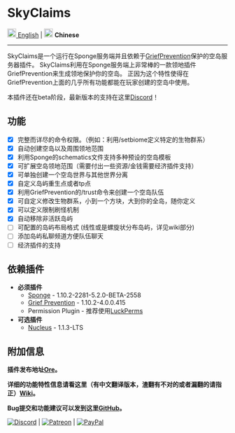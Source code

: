 # SkyClaims

<a href="https://github.com/DevOnTheRocks/SkyClaims/blob/sponge/api-5/README.md"><img src="https://github.com/DevOnTheRocks/SkyClaims/wiki/images/united_states.png" title="en-US" height="20"> English</a>
| <img src="https://github.com/DevOnTheRocks/SkyClaims/wiki/images/china.png" title="zh-CN" height="20"> <b>Chinese</b>
<hr/>
 
 SkyClaims是一个运行在Sponge服务端并且依赖于[GriefPrevention](https://forums.spongepowered.org/t/griefprevention-official-thread/1123)保护的空岛服务器插件。
 SkyClaims利用在Sponge服务端上非常棒的一款领地插件GriefPrevention来生成领地保护你的空岛。
 正因为这个特性使得在GriefPrevention上面的几乎所有功能都能在玩家创建的空岛中使用。
 
 本插件还在beta阶段，最新版本的支持在这里[Discord](https://discord.gg/EkVQycV)！
 
 ## 功能
 
 - [X] 完整而详尽的命令权限。（例如：利用/setbiome定义特定的生物群系）
 - [X] 自动创建空岛以及周围领地范围
 - [X] 利用Sponge的schematics文件支持多种预设的空岛模板
 - [X] 可扩展空岛领地范围（需要付出一些资源/金钱需要经济插件支持）
 - [X] 可单独创建一个空岛世界与其他世界分离
 - [X] 自定义岛屿重生点或者tp点
 - [X] 利用GriefPrevention的/trust命令来创建一个空岛队伍
 - [X] 可自定义修改生物群系，小到一个方块，大到你的全岛，随你定义
 - [X] 可以定义限制刷怪机制
 - [X] 自动移除非活跃岛屿
 - [ ] 可配置的岛屿布局格式 (线性或是螺旋状分布岛屿，详见wiki部分)
 - [ ] 添加岛屿私聊频道方便队伍聊天
 - [ ] 经济插件的支持
  ## 依赖插件
 
 - **必须插件**
   - [Sponge](https://www.spongepowered.org/downloads) - 1.10.2-2281-5.2.0-BETA-2558
   - [Grief Prevention](https://forums.spongepowered.org/t/griefprevention-official-thread/1123) - 1.10.2-4.0.0.415
   - Permission Plugin - 推荐使用[LuckPerms](https://forums.spongepowered.org/t/luckperms-an-advanced-permissions-plugin/14274)
 - **可选插件**
   - [Nucleus](https://nucleuspowered.org) - 1.1.3-LTS
   <!-- - Economy Plugin - [Economy Lite](https://ore.spongepowered.org/Flibio/EconomyLite), [Total Economy](https://ore.spongepowered.org/Erigitic/Total-Economy), or any other Sponge Economy plugin of your choosing. -->

 ## 附加信息
 
 **插件发布地址[Ore](https://ore.spongepowered.org/Mohron/SkyClaims/)。**
 
 **详细的功能特性信息请看这里（有中文翻译版本，渣翻有不对的或者漏翻的请指正）[Wiki](https://github.com/DevOnTheRocks/SkyClaims/wiki/)。**
 
 **Bug提交和功能建议可以发到这里[GitHub](https://github.com/DevOnTheRocks/SkyClaims/issues)。**
 
 [![Discord](https://github.com/DevOnTheRocks/SkyClaims/wiki/images/Discord.png)](https://discord.gg/EkVQycV)
 | [![Patreon](https://github.com/DevOnTheRocks/SkyClaims/wiki/images/Patreon.png)](https://www.patreon.com/mohron)
 | [![PayPal](https://github.com/DevOnTheRocks/SkyClaims/wiki/images/Paypal.png)](https://www.paypal.me/mohron)
